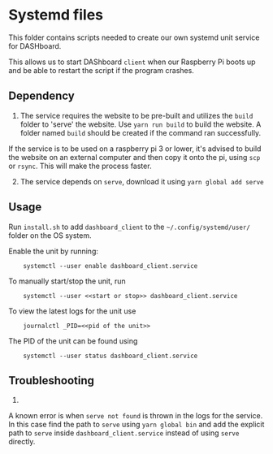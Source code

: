 # Systemd files
This folder contains scripts needed to create our own systemd unit service for DASHboard.

This allows us to start DAShboard `client` when our Raspberry Pi boots up and be able to restart the script if the program crashes.

## Dependency
1) The service requires the website to be pre-built and utilizes the `build` folder to 'serve' the website. 
Use `yarn run build` to build the website. A folder named `build` should be created if the command ran successfully.

If the service is to be used on a raspberry pi 3 or lower, it's advised to build the website on an external computer and then copy it onto the pi, using `scp` or `rsync`. This will make the process faster.

2) The service depends on `serve`, download it using `yarn global add serve`

## Usage
Run `install.sh` to add `dashboard_client` to the `~/.config/systemd/user/` folder on the OS system.

Enable the unit by running:
```
    systemctl --user enable dashboard_client.service
```

To manually start/stop the unit, run
```
    systemctl --user <<start or stop>> dashboard_client.service
```

To view the latest logs for the unit use
```
    journalctl _PID=<<pid of the unit>>
```

The PID of the unit can be found using
```
    systemctl --user status dashboard_client.service
```

## Troubleshooting
1)
A known error is when `serve not found` is thrown in the logs for the service.
In this case find the path to `serve` using `yarn global bin` and add the explicit path to `serve` inside `dashboard_client.service` instead of using `serve` directly.